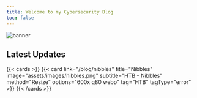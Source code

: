 ```yaml
---
title: Welcome to my Cybersecurity Blog
toc: false
---
```


![banner](banner.jpg)

## Latest Updates

{{< cards >}}
{{< card link="/blog/nibbles" title="Nibbles" image="assets/images/nibbles.png" subtitle="HTB - Nibbles" method="Resize" options="600x q80 webp" tag="HTB" tagType="error" >}}
{{< /cards >}}
